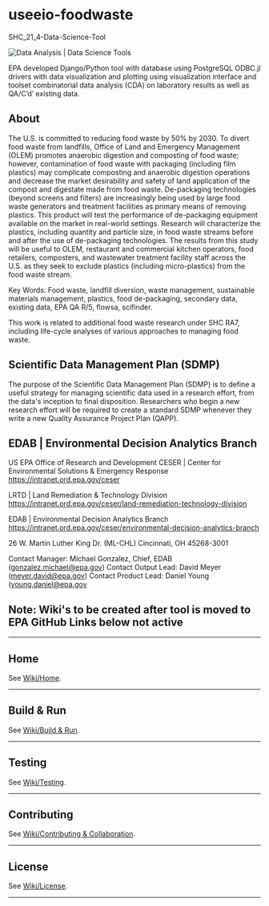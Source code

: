 # useeio-foodwaste

SHC_21_4-Data-Science-Tool

![Data Analysis | Data Science Tools](https://www.epa.gov/sites/production/files/2013-06/epa_seal_verysmall_trim.gif)

EPA developed Django/Python tool with database using PostgreSQL ODBC.jl drivers with data visualization and plotting using 
visualization interface and toolset combinatorial data analysis (CDA) on laboratory results as well as QA/C’d’ existing data.

## About

The U.S. is committed to reducing food waste by 50% by 2030. To divert food waste from landfills, Office of Land and Emergency Management (OLEM) promotes anaerobic digestion and composting of food waste; however, contamination of food waste with packaging (including film plastics) may complicate composting and anaerobic digestion operations and decrease the market desirability and safety of land application of the compost and digestate made from food waste. De-packaging technologies (beyond screens and filters) are increasingly being used by large food waste generators and treatment facilities as primary means of removing plastics. This product will test the performance of de-packaging equipment available on the market in real-world settings. Research will characterize the plastics, including quantity and particle size, in food waste streams before and after the use of de-packaging technologies. The results from this study will be useful to OLEM, restaurant and commercial kitchen operators, food retailers, composters, and wastewater treatment facility staff across the U.S. as they seek to exclude plastics (including micro-plastics) from the food waste stream.

Key Words: Food waste, landfill diversion, waste management, sustainable materials management, plastics, food de-packaging, secondary data, existing data, EPA QA R/5, flowsa, scifinder.

This work is related to additional food waste research under SHC RA7, including life-cycle analyses of various approaches to managing food waste.

## Scientific Data Management Plan (SDMP)

The purpose of the Scientific Data Management Plan (SDMP) is to define a useful strategy for managing scientific data used in a research effort, from the data's inception to final disposition. Researchers who begin a new research effort will be required to create a standard SDMP whenever they write a new Quality Assurance Project Plan (QAPP).

## EDAB | Environmental Decision Analytics Branch

US EPA
Office of Research and Development
CESER | Center for Environmental Solutions & Emergency Response
<https://intranet.ord.epa.gov/ceser>

LRTD | Land Remediation & Technology Division
<https://intranet.ord.epa.gov/ceser/land-remediation-technology-division>

EDAB | Environmental Decision Analytics Branch
<https://intranet.ord.epa.gov/ceser/environmental-decision-analytics-branch>

26 W. Martin Luther King Dr. (ML-CHL)
Cincinnati, OH 45268-3001

Contact Manager: Michael Gonzalez, Chief, EDAB (gonzalez.michael@epa.gov)
Contact Output Lead: David Meyer (meyer.david@epa.gov)
Contact Product Lead: Daniel Young (young.daniel@epa.gov

## Note: Wiki's to be created after tool is moved to EPA GitHub Links below not active

***

## Home

See [Wiki/Home](https://github.com/USEPA/useeio-foodwaste/wiki).
***

## Build & Run

See [Wiki/Build & Run](https://github.com/USEPA/useeio-foodwaste/wiki/Build-&-Run).
***

## Testing

See [Wiki/Testing](https://github.com/USEPA/useeio-foodwaste/wiki/Testing).
***

## Contributing

See [Wiki/Contributing & Collaboration](https://github.com/USEPA/useeio-foodwaste/wiki/Contributing).
***

## License

See [Wiki/License](https://github.com/USEPA/useeio-foodwaste/wiki/License).
***
